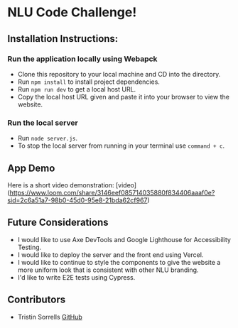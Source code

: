 # NLU Code Challenge!

## Installation Instructions:

### Run the application locally using Webapck
- Clone this repository to your local machine and CD into the directory. 
- Run `npm install` to install project dependencies.
- Run `npm run dev` to get a local host URL. 
- Copy the local host URL given and paste it into your browser to view the website.

### Run the local server
- Run `node server.js`.
- To stop the local server from running in your terminal use `command + c`.
    
## App Demo
Here is a short video demonstration: [video] (https://www.loom.com/share/3146eef085714035880f834406aaaf0e?sid=2c6a51a7-98b0-45d0-95e8-21bda62cf967)

## Future Considerations
- I would like to use Axe DevTools and Google Lighthouse for Accessibility Testing.
- I would like to deploy the server and the front end using Vercel.
- I would like to continue to style the components to give the website a more uniform look that is consistent with other NLU branding.
- I'd like to write E2E tests using Cypress.

## Contributors
- Tristin Sorrells [GitHub](https://github.com/Tristinsorrells1) 
